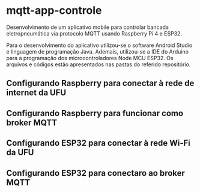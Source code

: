 # mqtt-app-controle
Desenvolvimento de um aplicativo mobile para controlar bancada eletropneumática via protocolo MQTT usando Raspberry Pi 4 e ESP32.

Para o desenvolvimento do aplicativo utilizou-se o software Android Studio e linguagem de programação Java.
Ademais, utilizou-se a IDE do Arduino para a programação dos microcontroladores Node MCU ESP32. Os arquivos e códigos estão apresentados nas pastas do referido repositório.

## Configurando Raspberry para conectar à rede de internet da UFU


## Configurando Raspberry para funcionar como broker MQTT


## Configurando ESP32 para conectar à rede Wi-Fi da UFU


## Configurando ESP32 para conectaro ao broker MQTT

